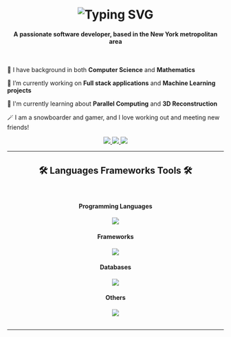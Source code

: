 


<h1 align="center">
  <img src="https://readme-typing-svg.herokuapp.com?font=Fira+Code&weight=600&size=22&duration=4999&pause=1000&color=111111&background=FFFFFF00&center=true&vCenter=true&random=false&width=500&height=70&lines=%F0%9F%91%8B+Hello%2C+I'm+Matthew+🫡" alt="Typing SVG" />
</h1>

<h4 align="center">A passionate software developer, based in the New York metropolitan area </h4>
<br/>

<div align="left" >
  
  👀 I have background in both **Computer Science** and **Mathematics**
  
  🌱 I’m currently working on **Full stack applications** and **Machine Learning projects**
  
  🤔 I'm currently learning about **Parallel Computing** and **3D Reconstruction**

  🪄 I am a snowboarder and gamer, and I love working out and meeting new friends!
  
</div>

<div align="center" >
  <a href="https://www.linkedin.com/in/matthew-wang-9847331b7/" target="_blank">
    <img src="https://img.shields.io/badge/LinkedIn-0077B5?style=for-the-badge&logo=linkedin&logoColor=white" target="_blank" />
  </a>
  <a href="masasukam.github.io" target="_blank">
    <img src="https://img.shields.io/badge/website-000000?style=for-the-badge&logo=About.me&logoColor=white" target="_blank" />
  </a>
  <a href="github.com/Masasukam" target="_blank">
    <img src="https://img.shields.io/badge/GitHub-100000?style=for-the-badge&logo=github&logoColor=white" target="_blank" />
  </a>
</div>

<hr/>

<h2 align="center"> 🛠️ Languages Frameworks Tools 🛠️ </h2>
<br/>

<div align="center">
  <h4 align="center"> Programming Languages </h4>
  <a href="https://skillicons.dev">
    <img src="https://skillicons.dev/icons?i=python,java,c,javascript,typescript,php,kotlin,html" /><br>
  </a>
  <h4 align="center"> Frameworks </h4>
  <a href="https://skillicons.dev">
    <img src="https://skillicons.dev/icons?i=react,nodejs,pytorch,tensorflow,spring,flask,maven" /><br>
  </a>
  <h4 align="center"> Databases </h4>
  <a href="https://skillicons.dev">
    <img src="https://skillicons.dev/icons?i=mysql,mongodb,dynamodb" /><br>
  </a>
  <h4 align="center"> Others </h4>
  <a href="https://skillicons.dev">
    <img src="https://skillicons.dev/icons?i=docker,git,aws" /><br>
  </a>
</div>

<br/>
<hr/>











<!--
**Masasukam/Masasukam** is a ✨ _special_ ✨ repository because its `README.md` (this file) appears on your GitHub profile.

Here are some ideas to get you started:

- 🔭 I’m currently working on ...
- 🌱 I’m currently learning ...
- 👯 I’m looking to collaborate on ...
- 🤔 I’m looking for help with ...
- 💬 Ask me about ...
- 📫 How to reach me: ...
- 😄 Pronouns: ...
- ⚡ Fun fact: ...
-->
